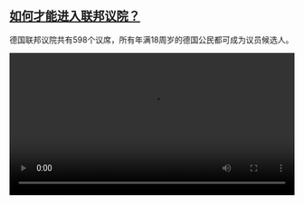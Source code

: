 <!--1630329427000-->
[如何才能进入联邦议院？](https://www.dw.com/zh/%E5%A6%82%E4%BD%95%E6%89%8D%E8%83%BD%E8%BF%9B%E5%85%A5%E8%81%94%E9%82%A6%E8%AE%AE%E9%99%A2%EF%BC%9F/a-40393160)
------

<p>德国联邦议院共有598个议席，所有年满18周岁的德国公民都可成为议员候选人。</small></p><video src="https://tvdownloaddw-a.akamaihd.net/dwtv_video/flv/vdt_zh/2017/bchi170907_001_wahl_01g_sd_avc.mp4" controls style="width:100%"></video>
